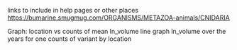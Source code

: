 links to include in help pages or other places  https://bumarine.smugmug.com/ORGANISMS/METAZOA-animals/CNIDARIA


Graph: location vs counts of mean ln_volume
        line graph ln_volume over the years for one 
        counts of variant by location
